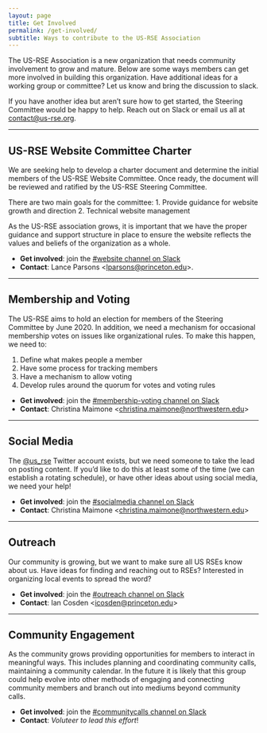 ```yaml
---
layout: page
title: Get Involved
permalink: /get-involved/
subtitle: Ways to contribute to the US-RSE Association
---
```


The US-RSE Association is a new organization that needs community involvement to grow and mature.  Below are some ways members can get more involved in building this organization. Have additional ideas for a working group or committee?  Let us know and bring the discussion to slack.

If you have another idea but aren’t sure how to get started, the Steering Committee would be happy to help. Reach out on Slack or email us all at [contact@us-rse.org](mailto:contact@us-rse.org).

---

## US-RSE Website Committee Charter

We are seeking help to develop a charter document and determine the initial members of the US-RSE Website Committee. Once ready, the document will be reviewed and ratified by the US-RSE Steering Committee.

There are two main goals for the committee: 1. Provide guidance for website growth and direction 2. Technical website management

As the US-RSE association grows, it is important that we have the proper guidance and support structure in place to ensure the website reflects the values and beliefs of the organization as a whole.

* **Get involved**: join the [#website channel on Slack](https://usrse.slack.com/messages/CJTL0MWUE) 
* **Contact**: Lance Parsons <[lparsons@princeton.edu](mailto:lparsons@princeton.edu)>.

---

## Membership and Voting

The US-RSE aims to hold an election for members of the Steering Committee by June 2020.  In addition, we need a mechanism for occasional membership votes on issues like organizational rules. To make this happen, we need to:
1. Define what makes people a member
2. Have some process for tracking members
3. Have a mechanism to allow voting
4. Develop rules around the quorum for votes and voting rules

* **Get involved**: join the [#membership-voting channel on Slack](https://usrse.slack.com/messages/CP2LK32AZ)
* **Contact**: Christina Maimone <[christina.maimone@northwestern.edu](mailto:christina.maimone@northwestern.edu)>

---

## Social Media

The [@us_rse](https://twitter.com/us_rse) Twitter account exists, but we need someone to take the lead on posting content.  If you’d like to do this at least some of the time (we can establish a rotating schedule), or have other ideas about using social media, we need your help!

* **Get involved**: join the [#socialmedia channel on Slack](https://app.slack.com/client/T8ZT4PJSW/CLK5TNAVD)
* **Contact**: Christina Maimone <[christina.maimone@northwestern.edu](mailto:christina.maimone@northwestern.edu)>

---

## Outreach

Our community is growing, but we want to make sure all US RSEs know about us.  Have ideas for finding and reaching out to RSEs?  Interested in organizing local events to spread the word?

* **Get involved**: join the [#outreach channel on Slack](https://usrse.slack.com/messages/CNR6E0N75)
* **Contact**: Ian Cosden <[icosden@princeton.edu](mailto:icosden@princeton.edu)>

---

## Community Engagement 

As the community grows providing opportunities for members to interact in meaningful ways.  This includes planning and coordinating community calls, maintaining a community calendar.  In the future it is likely that this group could help evolve into other methods of engaging and connecting community members and branch out into mediums beyond community calls. 

* **Get involved**: join the [#communitycalls channel on Slack](https://usrse.slack.com/messages/CLBDQMJH5)
* **Contact**: *Voluteer to lead this effort*!
